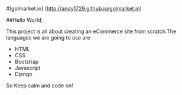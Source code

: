 #[golmarket.in] (http://andy1729.github.io/golmarket.in)

##Hello World;

 This project is all about creating an eCommerce site from scratch.The languages we are going to use are

-  HTML
-  CSS
-  Bootstrap
-  Javascript
-  Django

So Keep calm and code on! 

